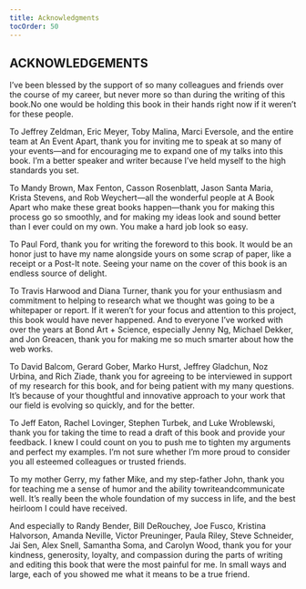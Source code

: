 ```yaml
---
title: Acknowledgments
tocOrder: 50
---
```

## ACKNOWLEDGEMENTS

I’ve been blessed by the support of so many colleagues and friends over the course of my career, but never more so than during the writing of this book.No one would be holding this book in their hands right now if it weren’t for these people.

To Jeffrey Zeldman, Eric Meyer, Toby Malina, Marci Eversole, and the entire team at An Event Apart, thank you for inviting me to speak at so many of your events—and for encouraging me to expand one of my talks into this book. I’m a better speaker and writer because I’ve held myself to the high standards you set.

To Mandy Brown, Max Fenton, Casson Rosenblatt, Jason Santa Maria, Krista Stevens, and Rob Weychert—all the wonderful people at A Book Apart who make these great books happen—thank you for making this process go so smoothly, and for making my ideas look and sound better than I ever could on my own. You make a hard job look so easy.

To Paul Ford, thank you for writing the foreword to this book. It would be an honor just to have my name alongside yours on some scrap of paper, like a receipt or a Post-It note. Seeing your name on the cover of this book is an endless source of delight.

To Travis Harwood and Diana Turner, thank you for your enthusiasm and commitment to helping to research what we thought was going to be a whitepaper or report. If it weren’t for your focus and attention to this project, this book would have never happened. And to everyone I’ve worked with over the years at Bond Art + Science, especially Jenny Ng, Michael Dekker, and Jon Greacen, thank you for making me so much smarter about how the web works.

To David Balcom, Gerard Gober, Marko Hurst, Jeffrey Gladchun, Noz Urbina, and Rich Ziade, thank you for agreeing to be interviewed in support of my research for this book, and for being patient with my many questions. It’s because of your thoughtful and innovative approach to your work that our field is evolving so quickly, and for the better.

To Jeff Eaton, Rachel Lovinger, Stephen Turbek, and Luke Wroblewski, thank you for taking the time to read a draft of this book and provide your feedback. I knew I could count on you to push me to tighten my arguments and perfect my examples. I’m not sure whether I’m more proud to consider you all esteemed colleagues or trusted friends.

To my mother Gerry, my father Mike, and my step-father John, thank you for teaching me a sense of humor and the ability towriteandcommunicate well. It’s really been the whole foundation of my success in life, and the best heirloom I could have received.

And especially to Randy Bender, Bill DeRouchey, Joe Fusco, Kristina Halvorson, Amanda Neville, Victor Preuninger, Paula Riley, Steve Schneider, Jai Sen, Alex Snell, Samantha Soma, and Carolyn Wood, thank you for your kindness, generosity, loyalty, and compassion during the parts of writing and editing this book that were the most painful for me. In small ways and large, each of you showed me what it means to be a true friend.
